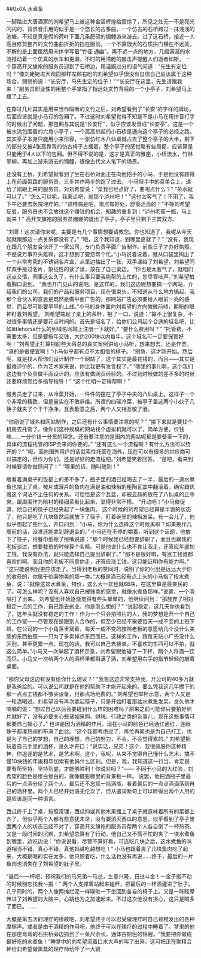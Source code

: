 ##0x0A 水煮鱼

一脚踏进大唐酒家的刘希望马上被这种金碧辉煌给震惊了，所见之处无一不是亮光闪闪的，背景音乐用的似乎是一个悠长的古筝曲。一个仿古的石桥跨过一抹浅浅的池塘，不知是真是假的荷叶下面几条肥硕的锦鲤游来游去。过了这石桥，接近一人高且修剪整齐的文竹曲曲折折的挡在面前。一个不算很大的石质拱门横在不远处，不解的是上面居然用宋体字写着“竹径 通幽”。再不远一点的地方，几绺潺潺的水流推动着一个仿真的水车和更漏，不时的用清脆的敲击声提醒人们逝者如斯。
一个穿高开叉旗袍的服务员迎到了石桥边，用温婉过分的语气问道：“先生有定位吗？”像刘姥姥进大观园那样左顾右盼的刘希望似乎很没有自信自己应该属于这种场合，弱弱的说：“长安厅，马先生定的位子！”
“长安厅在这里，先生请跟我来！”服务员职业性的用整个手掌指了指远处文竹背后的一个小亭子，刘希望马上跟了上去。

在穿过几片其实是用来当作隔断的文竹之后，刘希望看到了“长安”的字样的牌坊，后面应该就是小马订的包厢了。不过这时刘希望觉得不知是不是小马在用拼音打字的时候出了问题，那包厢与其说是“长安厅”，似乎应该发音成“长安亭”。这是一个被水流包围着的六角小亭子，一个高高拱起的小石桥是通向这个亭子的必经之路。其实亭子本身只能用小来形容，一张仿红木八仙桌就占去了整个亭子的大半，剩下的部分又被4张高靠背的仿古椅子占据着。整个亭子的感觉略有些局促，应该算是只能用于4人以下的包厢。但不得不说的是，这才是真正的雅座，小桥流水，竹林翠柳，再加上游来游去的锦鲤，很像古代文人笔下的场景。

还没有上桥，刘希望就看到了坐在石桥对面正在向他招手的小马，于是他没有顾得上在前面带路的服务员，三步并作两步的跑了过去。
小马将手中的菜单合上，递给了刚跟上来的服务员，对刘希望说：“菜我已经点好了，要喝点什么？”
“茶水就可以了。”
“怎么可以呢，我来点吧，就那个泸州吧！”
“这也太客气了！不用了，我下午还要去医院理疗的。”
“颈椎病是吧，喝点有好处，舒筋活血的！”不等刘希望反驳，服务员也不会放过这个赚钱的机会，知趣的重复到：“泸州老窖一瓶，马上就来！”
高开叉旗袍的服务员姗姗的退出了亭子，亭子里只剩下主宾双方。

“刘哥！这次请你来呢，主要是有几个事情想要请教您。你也知道了，我呢从今天起就跟那边一点关系都没有了。”
“哦，这个我知道，到哪里高就了？”
“没有，我现在跟几个朋友合伙开了一家公司，专门负责平面广告制作。前些日子才办好执照。不是说万事开头难嘛，这才想到了要您帮个忙。”小马说着说着，就从口袋里掏出了一个非常考究的不锈钢名片盒，从里边抽出了一张，双手递给了刘希望，刘希望同样双手接过名片，象征性的读了读，放在了自己桌边。
“你也是太客气了，就咱们这点交情，同事这么久了，有什么事只要我能帮的上忙的，您尽管吱声。”刘希望拍着胸口说到。
“我也开门见山的说吧。是这样的，我们这边呢想要搞一个网站，介绍我们的公司，我们的产品和服务项目，现在很束头，不知道从什么地方搞起，我那个合伙人的意思是既然是做平面广告的，那网站广告必须要给人眼前一亮的感觉，而且尽可能要早早的上线。”小马的身体面向刘希望的方向微微前倾，期盼的眼神盯着刘希望。
刘希望端起了桌上的茶杯，抿了一口，说道：“算不上很复杂，不过很多事情还是要花点时间的。首先是域名了，给你们公司起个合适的域名吧，比如littlehorse什么的到域名网站上注册一下就好。”
“要什么费用吗？”
“托管费，不需要太多，但是要按年交钱，大约200块以内每年。这个域名可一定要保管好啊！”刘希望正打算把前些天蒋总的真实案例讲给小马听，想来想去，还是作罢。
“真的是很便宜啊！”小马似乎都有点不太相信的样子。
“别急，这才刚开始。然后呢，就是找人帮你们设计制作一个网站了，这个其实是最花钱的，而且——其实是最难评价的，作为艺术家来说，你比我更有发言权了。”
“哪里的事儿啊，这个我们这边有个负责做平面设计的，应该有做网页经验的。不过到时候做的差不多的时候还要麻烦您给多指导指导！”
“这个忙咱一定得帮啊！”

服务员走了过来，从冷菜开始，一件件的摆在了亭子中央的八仙桌上。这样子一个个非常的精致，但是量实在不敢恭维。所谓的四碟冷菜，被亭子里这两个小伙子几筷子就夹了个干干净净。互表歉意之后，两个人又相互敬了酒。

“你刚说了域名和网站制作，之后还有什么事情要注意的呢？”
“接下来就是要找个机房去托管了。像你们这种规模的网站找个虚拟机就可以了，简单方便，价钱嘛……一分价钱一分货的理念。还有要注意的是国内的网站呢都是要备案一下的，具体的流程托管的ISP会来问你要的。”
“还有这么一个流程啊？有什么方法可以绕开的？”
“呃，面向国外用户的话就索性托管在海外，现在可以有很多的供应商可以搞定的，但作为你们，还是好好的走流程吧。”刘希望笑着回答。
“是吧，看来到时候要请你做顾问了！”
“哪里的话，随叫随到！”

眼看着满桌子的饭都上的差不多了，瓶子里的酒已经喝去了一半，最后的一道水煮鱼也端上了桌。被片成薄片的鱼肉在满是油和辣椒的粗陶瓦盆中翻滚着，确实跟优雅这个词沾不上任何的关系。可恰恰是这个瓦盆，却被显赫的放在了八仙桌的正中央，跟周围作为陪衬的精细菜肴比起来，显得非常不搭。
“开动吧！”小马催促道，他自己的筷子已经夹起了一块鱼肉。
这个时候的刘希望已经算是半饱的状态了，他只是吃了几块鱼然后就放下了筷子，盯着碗里的辣椒发呆。有一会儿了，他似乎想起了些什么，开口问到：“小马，你为什么选择这个时候离职？如果换作几周前的话，没准还能拿到辞退金的。”
小马还在不停的嚼着，听到这个话题，他放下了筷子，用餐巾纸擦了擦嘴说道：“那个时候我已经想要辞职了，而且也跟我的老板谈过，想要裁员的时候算个名额。可是他说什么也不肯让我走，还答应年底加工钱。我没有办法，就只能选择自己提出辞职了。”
“那不是很好嘛，有涨工钱谁都喜欢的啊。而且你的老板不同意你走，还答应涨工钱，这只能证明你有能力啊。”
“这只能说明我更应该走了。当得到老板的赞同时，说明了你的付出是远远大于你的收获的，你属于价廉物美的那一类。”大概是酒已经有点上头的小马指了指水煮鱼，说：“就像这盆水煮鱼，特价，这么大一盆也就68块，在这里算是最亲民的了。可怎么样呢？没有人喜欢自己被贱卖的感觉，就像水煮鱼那样。”说罢，一个酒嗝打了出来。
刘希望也开始逐渐觉得有些头晕晕的，他继续问到：“那放弃了相对稳定一点的工作，自己跑去创业，你是怎么想的？”
“说起稳定，这几天你也看到了，这年头就没有稳定的工作！作为一个只会拍照片的人，我的梦想是开一个自己的工作室——尽管现在是跟别人合作的，但至少已经不需要每天一成不变的上班下班，在公司的一个小角落里窝着，每天一成不变的按照老板的意愿给几个没什么美感的东西拍照——只为了多卖掉点东西而已。这样的工作，跟每天贴小广告没什么区别，甚至更累一点。现在的话，我可以自己去接单，不喜欢的东西可以不拍，就这么简单。”小马又一次举起了酒杯示意，刘希望跟他碰了一下杯，两个人将酒一饮而尽。小马又一次给两个人的酒杯里都斟满了酒，刘希望用右手的指节轻轻的敲着桌面。

“那你父母这边有没有给你什么建议？”
“我爸这边非常支持我，开公司的40多万就是我爸给的。可以说公司就是在他的帮助下才能开起来的。要么凭我这几年攒下的那一点点工钱都不够买设备，付那点场地费的。”
刘希望也举杯示意，两个人又是一轮酒喝过。刘希望没有再次拿起筷子，只是开始盯着那盆水煮鱼发呆，良久他才喃喃的说：“想过自己以后会要碰到什么样的困难吗？原来之前可能你只要拍好照片就好了，没有必要关心些诸如采购、财税、行政之类的杂事儿，现在这些事情可都要自己操心了。”
也许是因为酒精的作用，现在小马的脸色已经通红通红，连眼珠子都凑热闹的布满了血丝。“这个我都考虑过了，再忙再累也是为自己打工，也是为了自己的梦想，自己的理想，自己的努力，不会，不会觉得累的。”
刘希望把玩着自己手里的酒杯，良久才开口：“说实话，兄弟！这个，我很佩服你这种精神，你追逐的是艺术，是艺术啊。这个，我呢，从来不觉得自己懂什么艺术，搞不懂10块钱的年画和毕加索有他妈什么区别。但是，我，我知道这一行当，肯定是要有所坚持，坚持到底，才能够胜利！你说对吗？”—— 不同于小马的大红脸，刘希望的脸色是惨白惨白的，就像摄影棚里的背景板一样。
说罢，他把酒瓶子里最后的一点酒分给了两个人，最后还不忘摇一摇酒瓶，看着最后的一点点酒滴落到自己的酒杯里。两个人已经开始语无伦次了，但从遣词断句上可以听得出两个人用的是应该是同一种语言。

西瓜终于上了桌，按照常理，西瓜抑或其他水果摆上了桌子就意味着所有的菜都上齐了。但似乎两个人都有些意犹未尽，没有要消灭西瓜的意思。似乎看到了亭子里面两个人的状态已经不对了，穿高开叉旗袍的服务员帮两个人各自倒了一杯热茶。又是一段时间的沉默，刘希望总算有了行动，他自己又不慌不忙的夹了一块水煮鱼到嘴里，边吃边说：“你说说看，尽管不算好看，可连吃几块之后，这水煮鱼的味道相当不错，真心不错，真他妈越吃越想吃！”
小马也跟着夹了几块鱼肉吃了起来，大概是喝的实在太多，他只顾着吃，什么话也没有再说……终于，最后的一片鱼肉也消失在了刘希望的肚子里。

“最后～一杯吧，预祝我们的马兄弟～马总，生意兴隆，日进斗金！～金子搬不动的时候别忘找我～搬！”
两个人支撑着站起来碰杯，把最后的一杯酒灌进了肚子。几乎同时的，两个人像两摊烂泥一样噗呲一下坐回到各自的椅子上。又是一阵眩晕传进了刘希望的大脑中，心跳也为之加速起来。不过这次他没有担心，这只是喝多了而已。
……

大概是第五次的理疗的缘故吧，刘希望终于可以忍受做理疗时自己颈椎发出的各种摩擦声。或者是由于酒精的作用吧，他终于可以在理疗的过程中睡着了。梦里的他在那座弯弯的石拱桥旁边抓到了一条尺余长，通体古铜色的锦鲤。“我要把你做成最好吃的水煮鱼！”睡梦中的刘希望流着口水大声的叫了出来。这可把正在聚精会神给刘希望做熏蒸的理疗师给吓了一大跳